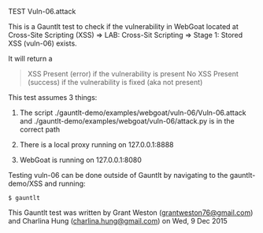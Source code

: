 TEST Vuln-06.attack

This is a Gauntlt test to check if the vulnerability in WebGoat located at Cross-Site Scripting (XSS) => LAB: Cross-Sit Scripting => Stage 1: Stored XSS (vuln-06) exists.

It will return a

> XSS Present (error) if the vulnerability is present
> No XSS Present (success) if the vulnerability is fixed (aka not present)


This test assumes 3 things:

1. The script ./gauntlt-demo/examples/webgoat/vuln-06/Vuln-06.attack and ./gauntlt-demo/examples/webgoat/vuln-06/attack.py is in the correct path

2. There is a local proxy running on 127.0.0.1:8888

3. WebGoat is running on 127.0.0.1:8080

Testing vuln-06 can be done outside of Gauntlt by navigating to the gauntlt-demo/XSS and running:

	$ gauntlt


This Gauntlt test was written by Grant Weston (grantweston76@gmail.com) and Charlina Hung (charlina.hung@gmail.com) on Wed, 9 Dec 2015
